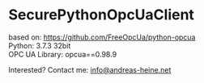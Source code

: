 # SecurePythonOpcUaClient
based on: https://github.com/FreeOpcUa/python-opcua  
Python: 3.7.3 32bit  
OPC UA Library: opcua==0.98.9
  
Interested? Contact me: info@andreas-heine.net
